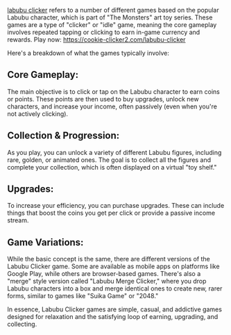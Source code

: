 
[labubu clicker](https://cookie-clicker2.com/labubu-clicker) refers to a number of different games based on the popular Labubu character, which is part of "The Monsters" art toy series. These games are a type of "clicker" or "idle" game, meaning the core gameplay involves repeated tapping or clicking to earn in-game currency and rewards.
Play now: https://cookie-clicker2.com/labubu-clicker

Here's a breakdown of what the games typically involve:

## Core Gameplay:
The main objective is to click or tap on the Labubu character to earn coins or points. These points are then used to buy upgrades, unlock new characters, and increase your income, often passively (even when you're not actively clicking).

## Collection & Progression:
As you play, you can unlock a variety of different Labubu figures, including rare, golden, or animated ones. The goal is to collect all the figures and complete your collection, which is often displayed on a virtual "toy shelf."

## Upgrades:
To increase your efficiency, you can purchase upgrades. These can include things that boost the coins you get per click or provide a passive income stream.

## Game Variations:
While the basic concept is the same, there are different versions of the Labubu Clicker game. Some are available as mobile apps on platforms like Google Play, while others are browser-based games. There's also a "merge" style version called "Labubu Merge Clicker," where you drop Labubu characters into a box and merge identical ones to create new, rarer forms, similar to games like "Suika Game" or "2048."

In essence, Labubu Clicker games are simple, casual, and addictive games designed for relaxation and the satisfying loop of earning, upgrading, and collecting.
